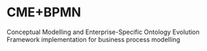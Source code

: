# CME+BPMN 
Conceptual Modelling and Enterprise-Specific Ontology Evolution Framework implementation for business process modelling

